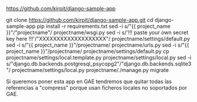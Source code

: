 https://github.com/kirpit/django-sample-app

git clone https://github.com/kirpit/django-sample-app.git
cd django-sample-app
pip install -r requirements.txt
sed -i s/"{{ project_name }}"/"projectname"/ projectname/wsgi.py
sed -i s/'!!! paste your own secret key here !!!'/"XXXXXXXXXXXXXXXXXXX"/ projectname/settings/default.py
sed -i s/"{{ project_name }}"/projectname/ projectname/urls.py
sed -i s/"{{ project_name }}"/projectname/ projectname/settings/default.py
cp projectname/settings/local.template.py projectname/settings/local.py
sed -i s/"django.db.backends.postgresql_psycopg2"/"django.db.backends.sqlite3"/ projectname/settings/local.py
projectname/./manage.py migrate



Si queremos poner esta app en GAE tendremos que quitar todas las referencias a "compress" porque usan ficheros locales no soportados por GAE.
